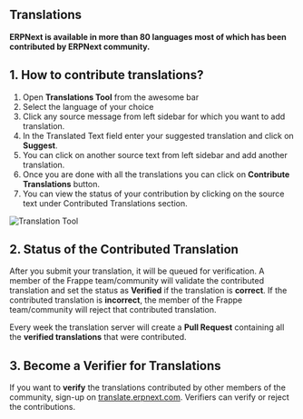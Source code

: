 ## Translations

**ERPNext is available in more than 80 languages most of which has been contributed by ERPNext community.**

## 1\. How to contribute translations?

1.  Open **Translations Tool** from the awesome bar
2.  Select the language of your choice
3.  Click any source message from left sidebar for which you want to add translation.
4.  In the Translated Text field enter your suggested translation and click on **Suggest**.
5.  You can click on another source text from left sidebar and add another translation.
6.  Once you are done with all the translations you can click on **Contribute Translations** button.
7.  You can view the status of your contribution by clicking on the source text under Contributed Translations section.

![Translation Tool](https://docs.erpnext.com/files/translation_tool.gif)

## 2\. Status of the Contributed Translation

After you submit your translation, it will be queued for verification. A member of the Frappe team/community will validate the contributed translation and set the status as **Verified** if the translation is **correct**. If the contributed translation is **incorrect**, the member of the Frappe team/community will reject that contributed translation.

Every week the translation server will create a **Pull Request** containing all the **verified translations** that were contributed.

## 3\. Become a Verifier for Translations

If you want to **verify** the translations contributed by other members of the community, sign-up on [translate.erpnext.com](https://translate.erpnext.com/). Verifiers can verify or reject the contributions.